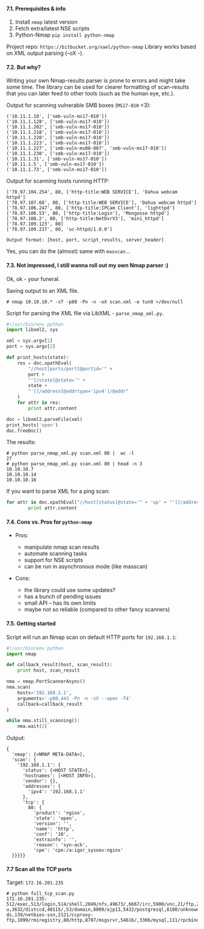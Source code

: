 #### 7.1. Prerequisites & info

1. Install `nmap` latest version
2. Fetch extra/latest NSE scripts
3. Python-Nmap `pip install python-nmap`

Project repo: `https://bitbucket.org/xael/python-nmap`
Library works based on XML output parsing (-oX -).


#### 7.2. But why?

Writing your own Nmap-results parser is prone to errors and might take some time.
The library can be used for clearer formatting of scan-results that you can later feed to other tools (such as the human eye, etc.).

Output for scanning vulnerable SMB boxes (`MS17-010` <3):

```
('10.11.1.10', ['smb-vuln-ms17-010'])
('10.11.1.128', ['smb-vuln-ms17-010'])
('10.11.1.202', ['smb-vuln-ms17-010'])
('10.11.1.218', ['smb-vuln-ms17-010'])
('10.11.1.220', ['smb-vuln-ms17-010'])
('10.11.1.223', ['smb-vuln-ms17-010'])
('10.11.1.227', ['smb-vuln-ms08-067', 'smb-vuln-ms17-010'])
('10.11.1.230', ['smb-vuln-ms17-010'])
('10.11.1.31', ['smb-vuln-ms17-010'])
('10.11.1.5', ['smb-vuln-ms17-010'])
('10.11.1.73', ['smb-vuln-ms17-010'])
```

Output for scanning hosts running HTTP:

```
['78.97.104.254', 80, ['http-title:WEB SERVICE'], 'Dahua webcam httpd']
['78.97.107.68', 80, ['http-title:WEB SERVICE'], 'Dahua webcam httpd']
['78.97.106.247', 80, ['http-title:IPCam Client'], 'lighttpd']
['78.97.106.53', 80, ['http-title:Login'], 'Mongoose httpd']
['78.97.108.2', 80, ['http-title:NetDvrV3'], 'mini_httpd']
['78.97.109.123', 80]
['78.97.109.237', 80, 'uc-httpd/1.0.0']

Output format: [host, port, script_results, server_header]
```
Yes, you can do the (almost) same with `masscan`...


#### 7.3. Not impressed, I still wanna roll out my own Nmap parser :)

Ok, ok - your funeral.

Saving output to an XML file.
```
# nmap 10.10.10.* -sT -p80 -Pn -n -oX scan.xml -e tun0 >/dev/null
```

Script for parsing the XML file via LibXML - `parse_nmap_xml.py`.
```python
#!/usr/bin/env python
import libxml2, sys

xml = sys.argv[1]
port = sys.argv[2]

def print_hosts(state):
    res = doc.xpathEval(
        "//host[ports/port[@portid='" + 
        port + 
        "']/state[@state='" + 
        state + 
        "']]/address[@addrtype='ipv4']/@addr"
    )
    for attr in res:
        print attr.content

doc = libxml2.parseFile(xml)
print_hosts('open')
doc.freeDoc()
```

The results:
```
# python parse_nmap_xml.py scan.xml 80 |  wc -l
27
# python parse_nmap_xml.py scan.xml 80 | head -n 3
10.10.10.7
10.10.10.14
10.10.10.16
```

If you want to parse XML for a ping scan:
```python
for attr in doc.xpathEval("//host[status[@state='" + 'up' + "']]/address[@addrtype='ipv4']/@addr"):
        print attr.content
```


#### 7.4. Cons vs. Pros for `python-nmap`

- Pros:
    - manipulate nmap scan results
    - automate scanning tasks
    - support for NSE scripts
    - can be run in asynchronous mode (like masscan)


- Cons:
    - the library could use some updates?
    - has a bunch of pending issues
    - small API – has its own limits
    - maybe not so reliable (compared to other fancy scanners)


#### 7.5. Getting started

Script will run an Nmap scan on default HTTP ports for `192.168.1.1`:
```python
#!/usr/bin/env python
import nmap

def callback_result(host, scan_result):
    print host, scan_result

nma = nmap.PortScannerAsync()
nma.scan(
    hosts='192.168.1.1',
    arguments='-p80,443 -Pn -n -sV --open -T4' 
    callback=callback_result
)

while nma.still_scanning():
    nma.wait(2)
```

Output:
```
{
  'nmap': {<NMAP META-DATA>},
  'scan': {
    '192.168.1.1': {
      'status': {<HOST STATE>},
      'hostnames': [<HOST INFO>],
      'vendor': {},
      'addresses': {
        'ipv4': '192.168.1.1'
      },
      'tcp': {
        80: {
          'product': 'nginx',
          'state': 'open',
          'version': '',
          'name': 'http',
          'conf': '10',
          'extrainfo': '',
          'reason': 'syn-ack',
          'cpe': 'cpe:/a:igor_sysoev:nginx'
  }}}}}
```


#### 7.7 Scan all the TCP ports

Target: `172.16.201.235`
```
# python full_tcp_scan.py
172.16.201.235: 512/exec,513/login,514/shell,2049/nfs,49673/,6667/irc,5900/vnc,21/ftp,22/ssh,23/telnet,25/smtp,6697/ircs-u,3632/distccd,40115/,53/domain,8009/ajp13,5432/postgresql,8180/unknown,445/microsoft-ds,139/netbios-ssn,2121/ccproxy-ftp,1099/rmiregistry,80/http,8787/msgsrvr,54616/,3306/mysql,111/rpcbind,6000/X11,50163/,1524/ingreslock
```
